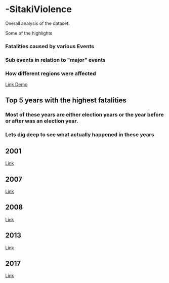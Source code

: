 # -SitakiViolence

Overall analysis of the dataset. 

Some of the highlights 
### Fatalities caused by various Events
### Sub events in relation to "major" events
### How different regions were affected

[Link Demo](https://colab.research.google.com/drive/1VMQqhzGDdf-wPqqJIgE7mlE1pkHzNKQZ#scrollTo=7qYu1ILlC62e)


## Top 5 years with the highest fatalities
### Most of these years are either election years or the year before or after was an election year.
### Lets dig deep to see what actually happened in these years


## 2001
[Link](https://colab.research.google.com/github/davidkiama/-SitakiViolence/blob/main/2001-violence_Ke.ipynb)


## 2007 
[Link](https://colab.research.google.com/github/davidkiama/-SitakiViolence/blob/main/2007-violence_Ke.ipynb)


## 2008 
[Link](https://colab.research.google.com/github/davidkiama/-SitakiViolence/blob/main/2008-violence_Ke.ipynb)


## 2013
[Link](https://colab.research.google.com/github/davidkiama/-SitakiViolence/blob/main/2008-violence_Ke.ipynb)


## 2017
[Link](https://colab.research.google.com/github/davidkiama/-SitakiViolence/blob/main/2017-violence_Ke.ipynb)
